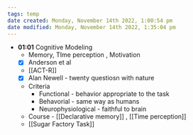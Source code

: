 ```yaml
---
tags: temp
date created: Monday, November 14th 2022, 1:00:54 pm
date modified: Monday, November 14th 2022, 1:35:04 pm
---
```

- **01:01** Cognitive Modeling
	- Memory, TIme perception , Motivation
	- [x] Anderson et al
	- [[ACT-R]]
	- [x] Alan Newell - twenty questiosn with nature
	- Criteria
		- Functional - behavior appropriate to the task
		- Behavorial - same way as humans
		- Neurophysiological - faithful to brain
	- Course - [[Declarative memory]] , [[Time perception]]
	- [[Sugar Factory Task]]



